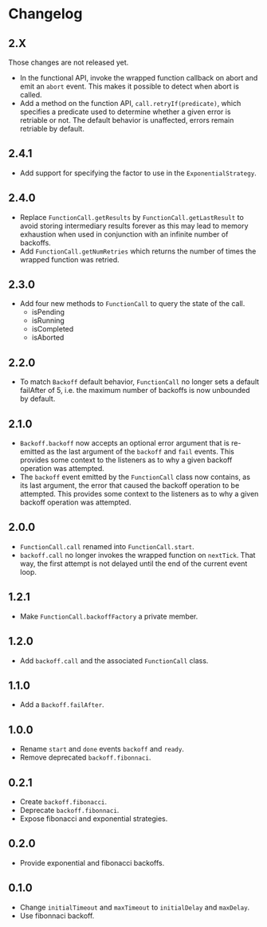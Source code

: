 # Changelog

## 2.X

Those changes are not released yet.

- In the functional API, invoke the wrapped function callback on abort and emit
  an `abort` event. This makes it possible to detect when abort is called.
- Add a method on the function API, `call.retryIf(predicate)`, which specifies
  a predicate used to determine whether a given error is retriable or not. The
  default behavior is unaffected, errors remain retriable by default.

## 2.4.1

- Add support for specifying the factor to use in the `ExponentialStrategy`.

## 2.4.0

- Replace `FunctionCall.getResults` by `FunctionCall.getLastResult` to avoid
  storing intermediary results forever as this may lead to memory exhaustion
  when used in conjunction with an infinite number of backoffs.
- Add `FunctionCall.getNumRetries` which returns the number of times the
  wrapped function was retried.

## 2.3.0

- Add four new methods to `FunctionCall` to query the state of the call.
  - isPending
  - isRunning
  - isCompleted
  - isAborted

## 2.2.0

- To match `Backoff` default behavior, `FunctionCall` no longer sets a
  default failAfter of 5, i.e. the maximum number of backoffs is now
  unbounded by default.

## 2.1.0

- `Backoff.backoff` now accepts an optional error argument that is re-emitted
  as the last argument of the `backoff` and `fail` events. This provides some
  context to the listeners as to why a given backoff operation was attempted.
- The `backoff` event emitted by the `FunctionCall` class now contains, as its
  last argument, the error that caused the backoff operation to be attempted.
  This provides some context to the listeners as to why a given backoff
  operation was attempted.

## 2.0.0

- `FunctionCall.call` renamed into `FunctionCall.start`.
- `backoff.call` no longer invokes the wrapped function on `nextTick`. That
  way, the first attempt is not delayed until the end of the current event
  loop.

## 1.2.1

- Make `FunctionCall.backoffFactory` a private member.

## 1.2.0

- Add `backoff.call` and the associated `FunctionCall` class.

## 1.1.0

- Add a `Backoff.failAfter`.

## 1.0.0

- Rename `start` and `done` events `backoff` and `ready`.
- Remove deprecated `backoff.fibonnaci`.

## 0.2.1

- Create `backoff.fibonacci`.
- Deprecate `backoff.fibonnaci`.
- Expose fibonacci and exponential strategies.

## 0.2.0

- Provide exponential and fibonacci backoffs.

## 0.1.0

- Change `initialTimeout` and `maxTimeout` to `initialDelay` and `maxDelay`.
- Use fibonnaci backoff.
